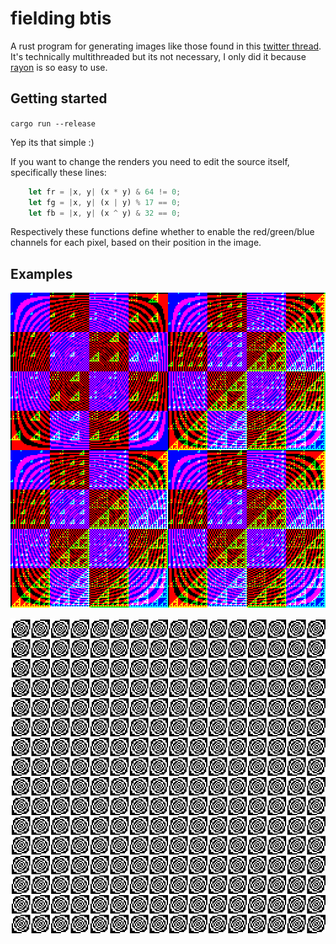 # fielding btis
A rust program for generating images like those found in this [twitter thread](https://twitter.com/aemkei/status/1378106731386040322).
It's technically multithreaded but its not necessary, I only did it because [rayon](https://docs.rs/rayon/1.5.0/rayon/) is so easy to use.

## Getting started
``cargo run --release``

Yep its that simple :)

If you want to change the renders you need to edit the source itself, specifically these lines:
```rust
    let fr = |x, y| (x * y) & 64 != 0;
    let fg = |x, y| (x | y) % 17 == 0;
    let fb = |x, y| (x ^ y) & 32 == 0;
```

Respectively these functions define whether to enable the red/green/blue channels for each pixel, based on their position in the image.

## Examples
![A checkerboard pattern, which has a checkerboard nested in every other square. Over all this there is a pattern of concentric circles.](https://github.com/tritoke/fielding_bits/blob/main/examples/checkerboard_mad.png)

![A grid where each tile contains a load of concentric circles.](https://github.com/tritoke/fielding_bits/blob/main/examples/funky.png)
